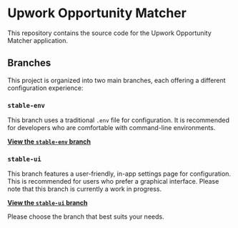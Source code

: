 # Upwork Opportunity Matcher

This repository contains the source code for the Upwork Opportunity Matcher application.

## Branches

This project is organized into two main branches, each offering a different configuration experience:

### `stable-env`
This branch uses a traditional `.env` file for configuration. It is recommended for developers who are comfortable with command-line environments.

**[View the `stable-env` branch](https://github.com/daniloedu/UpworkOpportunityMatcher/tree/stable-env)**

### `stable-ui`
This branch features a user-friendly, in-app settings page for configuration. This is recommended for users who prefer a graphical interface. Please note that this branch is currently a work in progress.

**[View the `stable-ui` branch](https://github.com/daniloedu/UpworkOpportunityMatcher/tree/stable-ui)**

Please choose the branch that best suits your needs.
